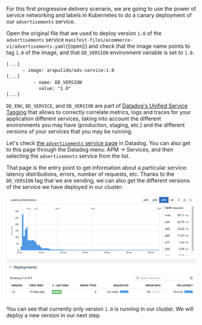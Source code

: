 For this first progressive delivery scenario, we are going to use the power of service networking and labels in Kubernetes to do a canary deployment of our `advertisements` service.

Open the original file that we used to deploy version `1.0` of the `advertisements` service `manifest-files/ecommerce-v1/advertisements.yaml`{{open}} and check that the image name points to tag `1.0` of the image, and that `DD_VERSION` environment variable is set to `1.0`.

```
[...]
      - image: arapulido/ads-service:1.0
[...]
          - name: DD_VERSION
            value: "1.0"
[...]
```

`DD_ENV`, `DD_SERVICE`, and `DD_VERSION` are part of [Datadog's Unified Service Tagging](https://docs.datadoghq.com/getting_started/tagging/unified_service_tagging/?tab=kubernetes) that allows to correctly correlate metrics, logs and traces for your application different services, taking into account the different environments you may have (production, staging, etc.) and the different versions of your services that you may be running.

Let's check [the `advertisements` service page](https://app.datadoghq.com/apm/service/advertisements/?env=progressive) in Datadog. You can also get to this page through the Datadog menu: APM -> Services, and then selecting the `advertisements` service from the list.

That page is the entry point to get information about a particular service: latency distributions, errors, number of requests, etc. Thanks to the `DD_VERSION` tag that we are sending, we can also get the different versions of the service we have deployed in our cluster:

![Screenshot of ads service overview page](./assets/ads_service.png)

You can see that currently only version `1.0` is running in our cluster. We will deploy a new version in our next step.
